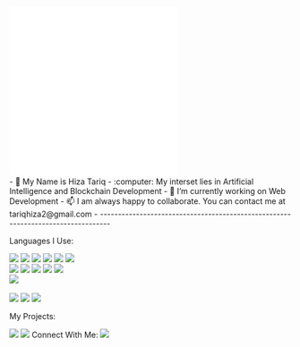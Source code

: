 <div align="left">
    <img src="example.svg" width="300" height="300" alt="css-in-readme">
</div>
- 👀 My Name is Hiza Tariq
- :computer: My interset lies in Artificial Intelligence and Blockchain Development
- 🌱 I’m currently working on Web Development
- 📫 I am always happy to collaborate. You can contact me at tariqhiza2@gmail.com
- ---------------------------------------------------------------------------------

Languages I Use:
 
<code><img width="10%" src="https://www.vectorlogo.zone/logos/java/java-ar21.svg"></code>
<code><img width="10%" src="https://www.vectorlogo.zone/logos/w3_html5/w3_html5-ar21.svg"></code>
<code><img width="10%" src="https://www.vectorlogo.zone/logos/w3_css/w3_css-ar21.svg"></code>
<code><img  width="5%" src="https://cdn.jsdelivr.net/gh/devicons/devicon/icons/bootstrap/bootstrap-original-wordmark.svg" /></code>
<code><img src="https://cdn.jsdelivr.net/gh/devicons/devicon/icons/javascript/javascript-plain.svg" width="5%" /></code>
<code><img src="https://cdn.jsdelivr.net/gh/devicons/devicon/icons/react/react-original-wordmark.svg" width="5%" /></code>
<br />
<code><img src="https://cdn.jsdelivr.net/gh/devicons/devicon/icons/php/php-original.svg" width="8%" /></code>
<code><img src="https://cdn.jsdelivr.net/gh/devicons/devicon/icons/csharp/csharp-original.svg"  width="5%"/></code>
<code><img width="10%" src="https://www.vectorlogo.zone/logos/git-scm/git-scm-ar21.svg"></code>
<code><img width="10%" src="https://www.vectorlogo.zone/logos/github/github-ar21.svg"></code>
<code><img src="https://cdn.jsdelivr.net/gh/devicons/devicon/icons/wordpress/wordpress-plain-wordmark.svg"  width="5%"  /> </code>
<code><img width="10%" src="https://www.vectorlogo.zone/logos/canva/canva-ar21.svg"></code>

<img src="https://github-readme-stats.vercel.app/api?username=HizaTariq&show_icons=true&theme=dark"/>

<img src="https://github-readme-stats.vercel.app/api/top-langs?username=HizaTariq&layout=compact"/>


<img src="https://github-readme-streak-stats.herokuapp.com/?user=HizaTariq"/>

My Projects:

<img src="https://github-readme-stats.vercel.app/api/pin/?username=HizaTariq&repo=COVID-Screening"/>
<img src="https://github-readme-stats.vercel.app/api/pin/?username=HizaTariq&repo=Mobile-Computing"/>
Connect With Me:      <a href="https://www.linkedin.com/in/hizatariq/">
    <img height="20" src="https://img.shields.io/badge/linkedin-%230077B5.svg?style=for-the-badge&logo=linkedin"/>
</a>
<!---
HizaTariq/HizaTariq is a ✨ special ✨ repository because its `README.md` (this file) appears on your GitHub profile.
You can click the Preview link to take a look at your changes.
--->
